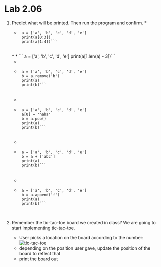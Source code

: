 # Lab 2.06

1. Predict what will be printed. Then run the program and confirm. 
    *  
    *  ```
        a = ['a', 'b', 'c', 'd', 'e']
        print(a[0:3])
        print(a[1:4])```
    <br>
    *  
    *  ```
        a = ['a', 'b', 'c', 'd', 'e']
        print(a[1:len(a) - 3])```
    <br>
    
    *  
    *  ```
        a = ['a', 'b', 'c', 'd', 'e']
        b = a.remove('b')
        print(a)
        print(b)```
    <br>
    
    *  
    *  ```
        a = ['a', 'b', 'c', 'd', 'e']
        a[0] = 'haha'
        b = a.pop()
        print(a)
        print(b)```
    <br> 
    
    *  
    *  ```
        a = ['a', 'b', 'c', 'd', 'e']
        b = a + ['abc']
        print(a)
        print(b)```
    <br>     
    
    *  
    *  ```
        a = ['a', 'b', 'c', 'd', 'e']
        b = a.append('f')
        print(a)
        print(b)```
    <br> 
2. Remember the tic-tac-toe board we created in class? We are going to start implementing tic-tac-toe.
    * User picks a location on the board according to the number: 
    ![tic-tac-toe](https://encrypted-tbn3.gstatic.com/images?q=tbn:ANd9GcRrA_MowUM-KZXl1CpkrQhi8W505dM3cxZG1787i9qFz8KefqFkIQ)
    * depending on the position user gave,  update the position of the board to reflect that
    * print the board out 